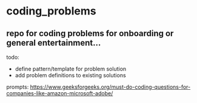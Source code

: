 # coding_problems
## repo for coding problems for onboarding or general entertainment...
todo: 
* define pattern/template for problem solution
* add problem definitions to existing solutions

prompts: https://www.geeksforgeeks.org/must-do-coding-questions-for-companies-like-amazon-microsoft-adobe/
